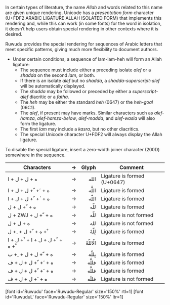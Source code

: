 

In certain types of literature, the name *Allah* and words related to this name are given unique rendering. Unicode has a *presentation form* character (U+FDF2 ARABIC LIGATURE ALLAH ISOLATED FORM) that implements this rendering and, while this can work (in some fonts) for the word in isolation, it doesn’t help users obtain special rendering in other contexts where it is desired. 

Ruwudu provides the special rendering for sequences of Arabic letters that meet specific patterns, giving much more flexibility to document authors. 

* Under certain conditions, a sequence of lam-lam-heh will form an Allah ligature:
  * The sequence must include either a preceding isolate *alef* or a *shadda* on the second *lam*, or both.
  * If there is an isolate *alef* but no *shadda*, a *shadda-superscript-alef* will be automatically displayed.
  * The *shadda* may be followed or preceded by either a *superscript-alef* diacritic or a *fatha*.
  * The *heh* may be either the standard *heh* (0647) or the *heh-goal* (06C1).
  * The *alef*, if present may have marks. Similar characters such as *alef-hamza*, *alef-hamza-below*, *alef-madda*, and *alef-wasla* will also form the ligature.
  * The first *lam* may include a *kasra*, but no other diacritics.
  * The special Unicode character U+FDF2 will always display the Allah ligature.


To disable the special ligature, insert a zero-width joiner character (200D) somewhere in the sequence.


Characters | → | Glyph | Comment
---------- | -: | ----:  | -------
<span dir="ltr" class='Ruwudu-R normal'>&#x202d;&#x0627; + &#x0644; + &#x0644; + &#x0647;</span> | → | <span dir="rtl" class='Ruwudu-R normal'> الله	</span> | Ligature is formed (U+0647)
<span dir="ltr" class='Ruwudu-R normal'>&#x202d;&#x0627; + &#x0644; + &#x0644; + &#x0651; + &#x064e; + &#x0647;</span> | → | <span dir="rtl" class='Ruwudu-R normal'>اللَّه	</span> | Ligature is formed
<span dir="ltr" class='Ruwudu-R normal'>&#x202d;&#x0627; + &#x0644; + &#x0644; + &#x0651; + &#x0670; + &#x0647;</span> | → | <span dir="rtl" class='Ruwudu-R normal'>اللّٰه</span> | 	Ligature is formed
<span dir="ltr" class='Ruwudu-R normal'>&#x202d;&#x0644; + &#x0644; + &#x0651; + &#x0647;</span> | → | <span dir="rtl" class='Ruwudu-R normal'>&#x0644;&#x0644;&#x0651;&#x0647;</span> | Ligature is formed
<span dir="ltr" class='Ruwudu-R normal'>&#x202d;&#x0644; + ZWJ + &#x0644; + &#x0651; + &#x0647;</span> | → | <span dir="rtl" class='Ruwudu-R normal'>&#x0644;&#x200D;&#x0644;&#x0651;&#x0647;</span> | Ligature is not formed
<span dir="ltr" class='Ruwudu-R normal'>&#x202d;&#x0644; + &#x0644; + &#x0647;</span> | → | <span dir="rtl" class='Ruwudu-R normal'>&#x0644;&#x0644;&#x0647;</span> | Ligature is not formed
<span dir="ltr" class='Ruwudu-R normal'>&#x202d;&#x0644; + &#x0650; + &#x0644; + &#x0651; + &#x0647; + &#x0652;</span> | → | <span dir="rtl" class='Ruwudu-R normal'>لِلّهْ	</span> | Ligature is formed
<span dir="ltr" class='Ruwudu-R normal'>&#x202d;&#x0627; + &#x0644; + &#x0652; + &#x0627; + &#x0644; + &#x0644; + &#x0651; + &#x0647; + &#x0652;</span> | → | <span dir="rtl" class='Ruwudu-R normal'>الْاللّهْ	</span> | Ligature is formed
<span dir="ltr" class='Ruwudu-R normal'>&#x202d;&#x0628; + &#x0650; + &#x0644; + &#x0644; + &#x0651; + &#x0647;</span> | → | <span dir="rtl" class='Ruwudu-R normal'>بِللّه	</span> | Ligature is formed
<span dir="ltr" class='Ruwudu-R normal'>&#x202d;&#x0641; + &#x0644; + &#x0644; + &#x0651; + &#x064e; + &#x0647;</span> | → | <span dir="rtl" class='Ruwudu-R normal'>فللَّه	</span> | Ligature is formed
<span dir="ltr" class='Ruwudu-R normal'>&#x202d;&#x0641; + &#x0644; + &#x0644; + &#x0651; + &#x064e; + &#x0647;</span> | → | <span dir="rtl" class='Ruwudu-R normal'>فللَّه	</span> | Ligature is formed
<span dir="ltr" class='Ruwudu-R normal'>&#x202d;&#x0641; + &#x0644; + &#x0644; + &#x064e; + &#x0647;</span> | → | <span dir="rtl" class='Ruwudu-R normal'>فللَه	</span> | Ligature is not formed





[font id='Ruwudu' face='Ruwudu-Regular' size='150%' rtl=1]
[font id='RuwuduL' face='Ruwudu-Regular' size='150%' ltr=1]
